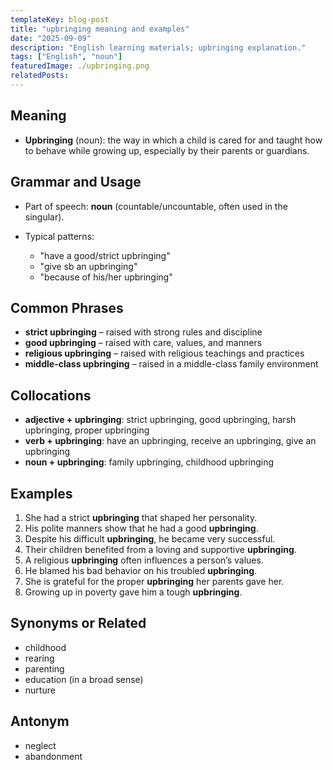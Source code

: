 ```yaml
---
templateKey: blog-post
title: "upbringing meaning and examples"
date: "2025-09-09"
description: "English learning materials; upbringing explanation."
tags: ["English", "noun"]
featuredImage: ./upbringing.png
relatedPosts:
---
```


## Meaning

- **Upbringing** (noun): the way in which a child is cared for and taught how to behave while growing up, especially by their parents or guardians.

## Grammar and Usage

- Part of speech: **noun** (countable/uncountable, often used in the singular).
- Typical patterns:

  - "have a good/strict upbringing"
  - "give sb an upbringing"
  - "because of his/her upbringing"

## Common Phrases

- **strict upbringing** – raised with strong rules and discipline
- **good upbringing** – raised with care, values, and manners
- **religious upbringing** – raised with religious teachings and practices
- **middle-class upbringing** – raised in a middle-class family environment

## Collocations

- **adjective + upbringing**: strict upbringing, good upbringing, harsh upbringing, proper upbringing
- **verb + upbringing**: have an upbringing, receive an upbringing, give an upbringing
- **noun + upbringing**: family upbringing, childhood upbringing

## Examples

1. She had a strict **upbringing** that shaped her personality.
2. His polite manners show that he had a good **upbringing**.
3. Despite his difficult **upbringing**, he became very successful.
4. Their children benefited from a loving and supportive **upbringing**.
5. A religious **upbringing** often influences a person’s values.
6. He blamed his bad behavior on his troubled **upbringing**.
7. She is grateful for the proper **upbringing** her parents gave her.
8. Growing up in poverty gave him a tough **upbringing**.

## Synonyms or Related

- childhood
- rearing
- parenting
- education (in a broad sense)
- nurture

## Antonym

- neglect
- abandonment
